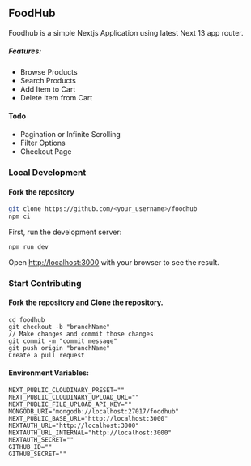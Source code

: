 ## FoodHub 
Foodhub is a simple Nextjs Application using latest Next 13 app router. 
##### Features:
  * Browse Products
  * Search Products
  * Add Item to Cart
  * Delete Item from Cart
#### Todo
  * Pagination or Infinite Scrolling
  * Filter Options
  * Checkout Page


### Local Development
#### Fork the repository

```bash
git clone https://github.com/<your_username>/foodhub
npm ci
```

First, run the development server:

```bash
npm run dev
```

Open [http://localhost:3000](http://localhost:3000) with your browser to see the result.

### Start Contributing

#### Fork the repository and Clone the repository.

```
cd foodhub
git checkout -b "branchName"
// Make changes and commit those changes
git commit -m "commit message"
git push origin "branchName"
Create a pull request
```

#### Environment Variables:

```
NEXT_PUBLIC_CLOUDINARY_PRESET=""
NEXT_PUBLIC_CLOUDINARY_UPLOAD_URL=""
NEXT_PUBLIC_FILE_UPLOAD_API_KEY=""
MONGODB_URI="mongodb://localhost:27017/foodhub"
NEXT_PUBLIC_BASE_URL="http://localhost:3000"
NEXTAUTH_URL="http://localhost:3000"
NEXTAUTH_URL_INTERNAL="http://localhost:3000"
NEXTAUTH_SECRET=""
GITHUB_ID=""
GITHUB_SECRET=""

```
